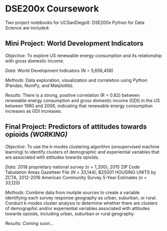 # DSE200x Coursework

Two project notebooks for UCSanDiegoX: DSE200x Python for Data Science are included: 

## Mini Project: World Development Indicators
_Objective:_ To explore US renewable energy consumption and its relationship with gross domestic income.

_Data:_ World Development Indicators (N = 5,656,458)

_Methods:_ Data exploration, visualization and correlation using Python (Pandas, NumPy, and Matplotlib).

_Results:_ There is a strong, positive correlation (R = 0.82) between renewable energy consumption and gross domestic income (GDI) in the US between 1960 and 2006, indicating that renewable energy consumption increases as GDI increases.


## Final Project: Predictors of attitudes towards opioids _(WORKING)_

_Objective:_ To use the k-modes clustering algorithm (unsupervised machine learning) to identify clusters of demographic and experiential variables that are associated with attitudes towards opioids.

_Data:_ 2018 proprietary national survey (_n_ = 1,200); 2015 ZIP Code Tabulation Areas Gazetteer File (_N_ = 33,144); B25001 HOUSING UNITS by ZCTA, 2012-2016 American Community Survey 5-Year Estimates (_n_ = 33,120) 

_Methods:_ Combine data from mutiple sources to create a variable identifying each survey response geography as urban, suburban, or rural. Conduct k-modes cluster analysis to determine whether there are clusters of demographic and/or experiential variables associated with attitudes towards opioids, including urban, suburban or rural geography.

_Results: Coming soon..._
